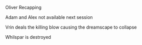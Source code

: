 Oliver Recapping

Adam and Alex not available next session

Vrin deals the killing blow causing the dreamscape to collapse

Whilspar is destroyed 